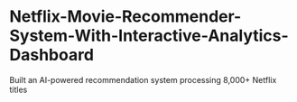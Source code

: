 # Netflix-Movie-Recommender-System-With-Interactive-Analytics-Dashboard
Built an AI-powered recommendation system processing 8,000+ Netflix titles
